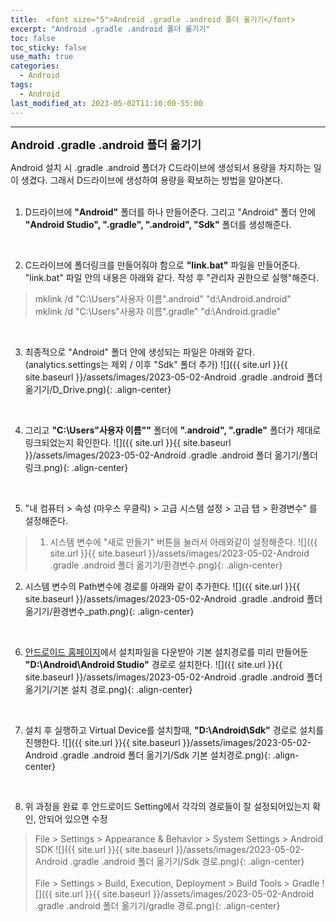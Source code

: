 ```yaml
---
title:  <font size="5">Android .gradle .android 폴더 옮기기</font>
excerpt: "Android .gradle .android 폴더 옮기기"
toc: false
toc_sticky: false
use_math: true
categories:
  - Android
tags:
  - Android
last_modified_at: 2023-05-02T11:10:00-55:00
---
```


--------
**<font size="4">Android .gradle .android 폴더 옮기기</font>** 


<div markdown = "1">

Android 설치 시 .gradle .android 폴더가 C드라이브에 생성되서 용량을 차지하는 일이 생겼다. 그래서 D드라이브에 생성하여 용량을 확보하는 방법을 알아본다.
<br><br>


1. D드라이브에 **"Android"** 폴더를 하나 만들어준다. 그리고 "Android" 폴더 안에 **"Android Studio", ".gradle", ".android", "Sdk"** 폴더를 생성해준다.
<br>

2. C드라이브에 폴더링크를 만들어줘야 함으로 **"link.bat"** 파일을 만들어준다. "link.bat" 파일 안의 내용은 아래와 같다. 작성 후 "관리자 권한으로 실행"해준다.
> mklink /d "C:\Users\"사용자 이름"\.android" "d:\Android\.android"<br>
mklink /d "C:\Users\"사용자 이름"\.gradle" "d:\Android\.gradle"
<br>

3. 최종적으로 "Android" 폴더 안에 생성되는 파일은 아래와 같다. (analytics.settings는 제외 / 이후 "Sdk" 폴더 추가)
![]({{ site.url }}{{ site.baseurl }}/assets/images/2023-05-02-Android .gradle .android 폴더 옮기기/D_Drive.png){: .align-center}
<br>

4. 그리고 **"C:\Users\"사용자 이름""** 폴더에 **".android", ".gradle"** 폴더가 제대로 링크되었는지 확인한다.
![]({{ site.url }}{{ site.baseurl }}/assets/images/2023-05-02-Android .gradle .android 폴더 옮기기/폴더 링크.png){: .align-center}
<br>

5. "내 컴퓨터 > 속성 (마우스 우클릭) > 고급 시스템 설정 > 고급 탭 > 환경변수" 를 설정해준다.
> 1) 시스템 변수에 "새로 만들기" 버튼을 눌러서 아래와같이 설정해준다.
![]({{ site.url }}{{ site.baseurl }}/assets/images/2023-05-02-Android .gradle .android 폴더 옮기기/환경변수.png){: .align-center}
2) 시스템 변수의 Path변수에 경로를 아래와 같이 추가한다.
![]({{ site.url }}{{ site.baseurl }}/assets/images/2023-05-02-Android .gradle .android 폴더 옮기기/환경변수_path.png){: .align-center}
<br>

6. [안드로이드 홈페이지](https://developer.android.com/?hl=ko)에서 설치파일을 다운받아 기본 설치경로를 미리 만들어둔 **"D:\Android\Android Studio"** 경로로 설치한다.
![]({{ site.url }}{{ site.baseurl }}/assets/images/2023-05-02-Android .gradle .android 폴더 옮기기/기본 설치 경로.png){: .align-center}
<br>

7. 설치 후 실행하고 Virtual Device를 설치할때, **"D:\Android\Sdk"** 경로로 설치를 진행한다.
![]({{ site.url }}{{ site.baseurl }}/assets/images/2023-05-02-Android .gradle .android 폴더 옮기기/Sdk 기본 설치경로.png){: .align-center}
<br>

8. 위 과정을 완료 후 안드로이드 Setting에서 각각의 경로들이 잘 설정되어있는지 확인, 안되어 있으면 수정<br>
> File > Settings > Appearance & Behavior > System Settings > Android SDK
![]({{ site.url }}{{ site.baseurl }}/assets/images/2023-05-02-Android .gradle .android 폴더 옮기기/Sdk 경로.png){: .align-center}
<br><br>
File > Settings > Build, Execution, Deployment > Build Tools > Gradle
![]({{ site.url }}{{ site.baseurl }}/assets/images/2023-05-02-Android .gradle .android 폴더 옮기기/gradle 경로.png){: .align-center}



</div>

